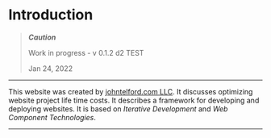 # Introduction

> ***Caution***
> 
> Work in progress - v 0.1.2 d2 TEST 
> 
> Jan 24, 2022

---

This website was created by [johntelford.com LLC](company.md). It discusses optimizing website project life time costs. It describes a framework for developing and deploying websites. It is based on *Iterative Development* and *Web Component Technologies*.

---

